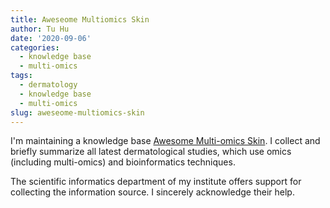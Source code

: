 ```yaml
---
title: Aweseome Multiomics Skin
author: Tu Hu
date: '2020-09-06'
categories:
  - knowledge base
  - multi-omics
tags:
  - dermatology
  - knowledge base
  - multi-omics
slug: aweseome-multiomics-skin
---
```


I'm maintaining a knowledge base [Awesome Multi-omics Skin](https://github.com/tuhulab/awesome-multiomics-skin). I collect and briefly summarize all latest dermatological studies, which use omics (including multi-omics) and bioinformatics techniques.

The scientific informatics department of my institute offers support for collecting the information source. I sincerely acknowledge their help.
